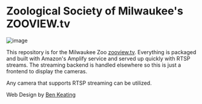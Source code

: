 # Zoological Society of Milwaukee's ZOOVIEW.tv
![image](https://github.com/zoological-society-of-milwaukee/zooview.tv/assets/570018/1a4b196b-e7d7-4a02-be1b-eb1285431899)

This repository is for the Milwaukee Zoo [zooview.tv](https://zooview.tv). Everything is packaged and built with Amazon's Amplify service and served up quickly with RTSP streams. The streaming backend is handled elsewhere so this is just a frontend to display the cameras.

Any camera that supports RTSP streaming can be utilized. 

Web Design by [Ben Keating](https://flowpoke.dribbble.com/)

